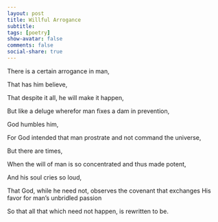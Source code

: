 ```yaml
---
layout: post
title: Willful Arrogance
subtitle: 
tags: [poetry]
show-avatar: false
comments: false
social-share: true
---
```


There is a certain arrogance in man,

That has him believe,

That despite it all, he will make it happen,

But like a deluge wherefor man fixes a dam in prevention,

God humbles him,

For God intended that man prostrate and not command the universe,

But there are times,

When the will of man is so concentrated and thus made potent,

And his soul cries so loud,

That God, while he need not, observes the covenant that exchanges His favor for man’s unbridled passion

So that all that which need not happen, is rewritten to be.